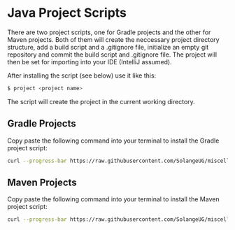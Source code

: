 # Java Project Scripts
There are two project scripts, one for Gradle projects and the other for Maven projects. Both of them will create the neccessary project directory structure, add a build script and a .gitignore file, initialize an empty git repository and commit the build script and .gitignore file. The project will then be set for importing into your IDE (IntelliJ assumed).

After installing the script (see below) use it like this:

```bash
$ project <project name>
```

The script will create the project in the current working directory.

## Gradle Projects
Copy paste the following command into your terminal to install the Gradle project script:

```bash
curl --progress-bar https://raw.githubusercontent.com/SolangeUG/miscellaneous/master/gradle-project.sh > /tmp/project && sudo mv /tmp/project /usr/local/bin/project && sudo chmod 755 /usr/local/bin/project
```

## Maven Projects
Copy paste the following command into your terminal to install the Maven project script:

```bash
curl --progress-bar https://raw.githubusercontent.com/SolangeUG/miscellaneous/master/maven-project.sh > /tmp/project && sudo mv /tmp/project /usr/local/bin/project && sudo chmod 755 /usr/local/bin/project
```

